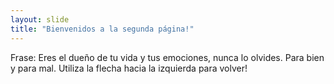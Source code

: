 ```yaml
---
layout: slide
title: "Bienvenidos a la segunda página!"
---
```

Frase: Eres el dueño de tu vida y tus emociones, nunca lo olvides. Para bien y para mal.
Utiliza la flecha hacia la izquierda para volver!